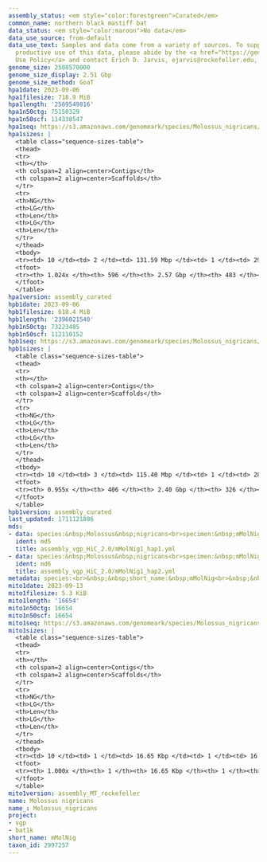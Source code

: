 ```yaml
---
assembly_status: <em style="color:forestgreen">Curated</em>
common_name: northern black mastiff bat
data_status: <em style="color:maroon">No data</em>
data_use_source: from-default
data_use_text: Samples and data come from a variety of sources. To support fair and
  productive use of this data, please abide by the <a href="https://genome10k.soe.ucsc.edu/data-use-policies/">Data
  Use Policy</a> and contact Erich D. Jarvis, ejarvis@rockefeller.edu, with any questions.
genome_size: 2508570000
genome_size_display: 2.51 Gbp
genome_size_method: GoaT
hpa1date: 2023-09-06
hpa1filesize: 718.9 MiB
hpa1length: '2569549816'
hpa1n50ctg: 75150329
hpa1n50scf: 114338547
hpa1seq: https://s3.amazonaws.com/genomeark/species/Molossus_nigricans/mMolNig1/assembly_curated/mMolNig1.hap1.cur.20230906.fasta.gz
hpa1sizes: |
  <table class="sequence-sizes-table">
  <thead>
  <tr>
  <th></th>
  <th colspan=2 align=center>Contigs</th>
  <th colspan=2 align=center>Scaffolds</th>
  </tr>
  <tr>
  <th>NG</th>
  <th>LG</th>
  <th>Len</th>
  <th>LG</th>
  <th>Len</th>
  </tr>
  </thead>
  <tbody>
  <tr><td> 10 </td><td> 2 </td><td> 131.59 Mbp </td><td> 1 </td><td> 290.66 Mbp </td></tr><tr><td> 20 </td><td> 5 </td><td> 99.15 Mbp </td><td> 3 </td><td> 138.85 Mbp </td></tr><tr><td> 30 </td><td> 7 </td><td> 96.97 Mbp </td><td> 5 </td><td> 121.09 Mbp </td></tr><tr><td> 40 </td><td> 10 </td><td> 81.60 Mbp </td><td> 7 </td><td> 119.95 Mbp </td></tr><tr style="background-color:#cccccc;"><td> 50 </td><td> 13 </td><td style="background-color:#88ff88;"> 75.15 Mbp </td><td> 9 </td><td style="background-color:#88ff88;"> 114.34 Mbp </td></tr><tr><td> 60 </td><td> 17 </td><td> 60.63 Mbp </td><td> 11 </td><td> 111.88 Mbp </td></tr><tr><td> 70 </td><td> 22 </td><td> 42.52 Mbp </td><td> 14 </td><td> 100.15 Mbp </td></tr><tr><td> 80 </td><td> 30 </td><td> 25.53 Mbp </td><td> 17 </td><td> 74.73 Mbp </td></tr><tr><td> 90 </td><td> 46 </td><td> 10.24 Mbp </td><td> 20 </td><td> 58.91 Mbp </td></tr><tr><td> 100 </td><td> 140 </td><td> 0.88 Mbp </td><td> 50 </td><td> 1.26 Mbp </td></tr></tbody>
  <tfoot>
  <tr><th> 1.024x </th><th> 596 </th><th> 2.57 Gbp </th><th> 483 </th><th> 2.57 Gbp </th></tr>
  </tfoot>
  </table>
hpa1version: assembly_curated
hpb1date: 2023-09-06
hpb1filesize: 618.4 MiB
hpb1length: '2396021540'
hpb1n50ctg: 73223485
hpb1n50scf: 112110152
hpb1seq: https://s3.amazonaws.com/genomeark/species/Molossus_nigricans/mMolNig1/assembly_curated/mMolNig1.hap2.cur.20230906.fasta.gz
hpb1sizes: |
  <table class="sequence-sizes-table">
  <thead>
  <tr>
  <th></th>
  <th colspan=2 align=center>Contigs</th>
  <th colspan=2 align=center>Scaffolds</th>
  </tr>
  <tr>
  <th>NG</th>
  <th>LG</th>
  <th>Len</th>
  <th>LG</th>
  <th>Len</th>
  </tr>
  </thead>
  <tbody>
  <tr><td> 10 </td><td> 3 </td><td> 115.40 Mbp </td><td> 1 </td><td> 285.73 Mbp </td></tr><tr><td> 20 </td><td> 5 </td><td> 108.27 Mbp </td><td> 3 </td><td> 131.05 Mbp </td></tr><tr><td> 30 </td><td> 7 </td><td> 94.65 Mbp </td><td> 5 </td><td> 119.78 Mbp </td></tr><tr><td> 40 </td><td> 10 </td><td> 82.77 Mbp </td><td> 7 </td><td> 116.04 Mbp </td></tr><tr style="background-color:#cccccc;"><td> 50 </td><td> 13 </td><td style="background-color:#88ff88;"> 73.22 Mbp </td><td> 10 </td><td style="background-color:#88ff88;"> 112.11 Mbp </td></tr><tr><td> 60 </td><td> 17 </td><td> 55.81 Mbp </td><td> 12 </td><td> 101.39 Mbp </td></tr><tr><td> 70 </td><td> 23 </td><td> 38.13 Mbp </td><td> 14 </td><td> 86.62 Mbp </td></tr><tr><td> 80 </td><td> 32 </td><td> 23.66 Mbp </td><td> 18 </td><td> 69.41 Mbp </td></tr><tr><td> 90 </td><td> 60 </td><td> 3.34 Mbp </td><td> 23 </td><td> 29.35 Mbp </td></tr><tr><td> 100 </td><td> 0 </td><td>  </td><td> 0 </td><td>  </td></tr></tbody>
  <tfoot>
  <tr><th> 0.955x </th><th> 406 </th><th> 2.40 Gbp </th><th> 326 </th><th> 2.40 Gbp </th></tr>
  </tfoot>
  </table>
hpb1version: assembly_curated
last_updated: 1711121886
mds:
- data: species:&nbsp;Molossus&nbsp;nigricans<br>specimen:&nbsp;mMolNig1<br>projects:&nbsp;<br>&nbsp;&nbsp;-&nbsp;vgp<br>assembled_by_group:&nbsp;Rockefeller<br>data_location:&nbsp;S3<br>release_to:&nbsp;S3<br>haplotype_to_curate:&nbsp;hap1<br>hap1:&nbsp;s3://genomeark/species/Molossus_nigricans/mMolNig1/assembly_vgp_HiC_2.0/mMolNig1.HiC.hap1.20230906.fasta.gz<br>hap2:&nbsp;s3://genomeark/species/Molossus_nigricans/mMolNig1/assembly_vgp_HiC_2.0/mMolNig1.HiC.hap2.20230906.fasta.gz<br>pretext_hap1:&nbsp;s3://genomeark/species/Molossus_nigricans/mMolNig1/assembly_vgp_HiC_2.0/evaluation/hap1/pretext/mMolNig1_hap1_s2.pretext<br>pretext_hap2:&nbsp;s3://genomeark/species/Molossus_nigricans/mMolNig1/assembly_vgp_HiC_2.0/evaluation/hap2/pretext/mMolNig1_hap2_s2.pretext<br>kmer_spectra_img:&nbsp;s3://genomeark/species/Molossus_nigricans/mMolNig1/assembly_vgp_HiC_2.0/evaluation/merqury/mMolNig1_png/<br>pacbio_read_dir:&nbsp;s3://genomeark/species/Molossus_nigricans/mMolNig1/genomic_data/pacbio_hifi/<br>pacbio_read_type:&nbsp;hifi<br>hic_read_dir:&nbsp;s3://genomeark/species/Molossus_nigricans/mMolNig1/genomic_data/arima/<br>mito:&nbsp;s3://genomeark/species/Molossus_nigricans/mMolNig1/assembly_MT_rockefeller/mMolNig1.MT.20230913.fasta.gz<br>pipeline:&nbsp;<br>&nbsp;&nbsp;-&nbsp;hifiasm&nbsp;(0.19.3+galaxy0)<br>&nbsp;&nbsp;-&nbsp;yahs&nbsp;(1.2a.2+galaxy1)<br>notes:&nbsp;This&nbsp;was&nbsp;a&nbsp;Hifiasm-HiC&nbsp;assembly&nbsp;of&nbsp;mMolNig1,&nbsp;resulting&nbsp;in&nbsp;two&nbsp;complete&nbsp;haplotypes.&nbsp;HiC&nbsp;scaffolding&nbsp;was&nbsp;performed&nbsp;with&nbsp;YaHS.&nbsp;&nbsp;The&nbsp;HiC&nbsp;prep&nbsp;kit&nbsp;used&nbsp;was&nbsp;TruSeq.&nbsp;<br><br>
  ident: md5
  title: assembly_vgp_HiC_2.0/mMolNig1_hap1.yml
- data: species:&nbsp;Molossus&nbsp;nigricans<br>specimen:&nbsp;mMolNig1<br>projects:&nbsp;<br>&nbsp;&nbsp;-&nbsp;vgp<br>assembled_by_group:&nbsp;Rockefeller<br>data_location:&nbsp;S3<br>release_to:&nbsp;S3<br>haplotype_to_curate:&nbsp;hap2<br>hap1:&nbsp;s3://genomeark/species/Molossus_nigricans/mMolNig1/assembly_vgp_HiC_2.0/mMolNig1.HiC.hap1.20230906.fasta.gz<br>hap2:&nbsp;s3://genomeark/species/Molossus_nigricans/mMolNig1/assembly_vgp_HiC_2.0/mMolNig1.HiC.hap2.20230906.fasta.gz<br>pretext_hap1:&nbsp;s3://genomeark/species/Molossus_nigricans/mMolNig1/assembly_vgp_HiC_2.0/evaluation/hap1/pretext/mMolNig1_hap1_s2.pretext<br>pretext_hap2:&nbsp;s3://genomeark/species/Molossus_nigricans/mMolNig1/assembly_vgp_HiC_2.0/evaluation/hap2/pretext/mMolNig1_hap2_s2.pretext<br>kmer_spectra_img:&nbsp;s3://genomeark/species/Molossus_nigricans/mMolNig1/assembly_vgp_HiC_2.0/evaluation/merqury/mMolNig1_png/<br>pacbio_read_dir:&nbsp;s3://genomeark/species/Molossus_nigricans/mMolNig1/genomic_data/pacbio_hifi/<br>pacbio_read_type:&nbsp;hifi<br>hic_read_dir:&nbsp;s3://genomeark/species/Molossus_nigricans/mMolNig1/genomic_data/arima/<br>mito:&nbsp;s3://genomeark/species/Molossus_nigricans/mMolNig1/assembly_MT_rockefeller/mMolNig1.MT.20230913.fasta.gz<br>pipeline:&nbsp;<br>&nbsp;&nbsp;-&nbsp;hifiasm&nbsp;(0.19.3+galaxy0)<br>&nbsp;&nbsp;-&nbsp;yahs&nbsp;(1.2a.2+galaxy1)<br>notes:&nbsp;This&nbsp;was&nbsp;a&nbsp;Hifiasm-HiC&nbsp;assembly&nbsp;of&nbsp;mMolNig1,&nbsp;resulting&nbsp;in&nbsp;two&nbsp;complete&nbsp;haplotypes.&nbsp;HiC&nbsp;scaffolding&nbsp;was&nbsp;performed&nbsp;with&nbsp;YaHS.&nbsp;&nbsp;The&nbsp;HiC&nbsp;prep&nbsp;kit&nbsp;used&nbsp;was&nbsp;TruSeq.&nbsp;<br><br>
  ident: md6
  title: assembly_vgp_HiC_2.0/mMolNig1_hap2.yml
metadata: species:<br>&nbsp;&nbsp;short_name:&nbsp;mMolNig<br>&nbsp;&nbsp;name:&nbsp;Molossus&nbsp;nigricans<br>&nbsp;&nbsp;taxon_id:&nbsp;2997257<br>&nbsp;&nbsp;common_name:&nbsp;northern&nbsp;black&nbsp;mastiff&nbsp;bat<br>&nbsp;&nbsp;order:<br>&nbsp;&nbsp;&nbsp;&nbsp;name:&nbsp;Chiroptera<br>&nbsp;&nbsp;family:<br>&nbsp;&nbsp;&nbsp;&nbsp;name:&nbsp;Molossidae<br>&nbsp;&nbsp;individuals:<br>&nbsp;&nbsp;-&nbsp;mMolNig1<br>&nbsp;&nbsp;genome_size:&nbsp;2508570000<br>&nbsp;&nbsp;genome_size_method:&nbsp;GoaT<br>&nbsp;&nbsp;project:&nbsp;[&nbsp;vgp&nbsp;,&nbsp;bat1k&nbsp;]<br>
mito1date: 2023-09-13
mito1filesize: 5.3 KiB
mito1length: '16654'
mito1n50ctg: 16654
mito1n50scf: 16654
mito1seq: https://s3.amazonaws.com/genomeark/species/Molossus_nigricans/mMolNig1/assembly_MT_rockefeller/mMolNig1.MT.20230913.fasta.gz
mito1sizes: |
  <table class="sequence-sizes-table">
  <thead>
  <tr>
  <th></th>
  <th colspan=2 align=center>Contigs</th>
  <th colspan=2 align=center>Scaffolds</th>
  </tr>
  <tr>
  <th>NG</th>
  <th>LG</th>
  <th>Len</th>
  <th>LG</th>
  <th>Len</th>
  </tr>
  </thead>
  <tbody>
  <tr><td> 10 </td><td> 1 </td><td> 16.65 Kbp </td><td> 1 </td><td> 16.65 Kbp </td></tr><tr><td> 20 </td><td> 1 </td><td> 16.65 Kbp </td><td> 1 </td><td> 16.65 Kbp </td></tr><tr><td> 30 </td><td> 1 </td><td> 16.65 Kbp </td><td> 1 </td><td> 16.65 Kbp </td></tr><tr><td> 40 </td><td> 1 </td><td> 16.65 Kbp </td><td> 1 </td><td> 16.65 Kbp </td></tr><tr style="background-color:#cccccc;"><td> 50 </td><td> 1 </td><td style="background-color:#ff8888;"> 16.65 Kbp </td><td> 1 </td><td style="background-color:#ff8888;"> 16.65 Kbp </td></tr><tr><td> 60 </td><td> 1 </td><td> 16.65 Kbp </td><td> 1 </td><td> 16.65 Kbp </td></tr><tr><td> 70 </td><td> 1 </td><td> 16.65 Kbp </td><td> 1 </td><td> 16.65 Kbp </td></tr><tr><td> 80 </td><td> 1 </td><td> 16.65 Kbp </td><td> 1 </td><td> 16.65 Kbp </td></tr><tr><td> 90 </td><td> 1 </td><td> 16.65 Kbp </td><td> 1 </td><td> 16.65 Kbp </td></tr><tr><td> 100 </td><td> 1 </td><td> 16.65 Kbp </td><td> 1 </td><td> 16.65 Kbp </td></tr></tbody>
  <tfoot>
  <tr><th> 1.000x </th><th> 1 </th><th> 16.65 Kbp </th><th> 1 </th><th> 16.65 Kbp </th></tr>
  </tfoot>
  </table>
mito1version: assembly_MT_rockefeller
name: Molossus nigricans
name_: Molossus_nigricans
project:
- vgp
- bat1k
short_name: mMolNig
taxon_id: 2997257
---
```

